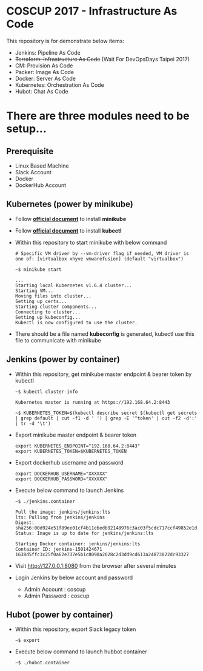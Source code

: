 # COSCUP 2017 - Infrastructure As Code
This repository is for demonstrate below items:

- Jenkins: Pipeline As Code
- <del>Terraform: Infrastructure As Code</del> (Wait For DevOpsDays Taipei 2017)
- CM: Provision As Code
- Packer: Image As Code
- Docker: Server As Code
- Kubernetes: Orchestration As Code
- Hubot: Chat As Code


# There are three modules need to be setup...

## Prerequisite

- Linux Based Machine
- Slack Account
- Docker
- DockerHub Account


## Kubernetes (power by minikube)
- Follow [**official document**](https://github.com/kubernetes/minikube#installation) to install **minikube**

- Follow [**official document**](https://kubernetes.io/docs/tasks/tools/install-kubectl/#install-kubectl-binary-via-curl) to install **kubectl**

- Within this repository to start minikube with below command

	```
	# Specific VM driver by --vm-driver flag if needed, VM driver is one of: [virtualbox xhyve vmwarefusion] (default "virtualbox")
	
	~$ minikube start
	
	...
	Starting local Kubernetes v1.6.4 cluster...
	Starting VM...
	Moving files into cluster...
	Setting up certs...
	Starting cluster components...
	Connecting to cluster...
	Setting up kubeconfig...
	Kubectl is now configured to use the cluster.
	```

- There should be a file named **kubeconfig** is generated, kubectl use this file to communicate with minikube

## Jenkins (power by container)
- Within this repository, get minikube master endpoint & bearer token by kubectl

	```
	~$ kubectl cluster-info
	
	Kubernetes master is running at https://192.168.64.2:8443
	
	~$ KUBERNETES_TOKEN=$(kubectl describe secret $(kubectl get secrets | grep default | cut -f1 -d ' ') | grep -E '^token' | cut -f2 -d':' | tr -d '\t')
	```

- Export minikube master endpoint & bearer token

	```
	export KUBERNETES_ENDPOINT="192.168.64.2:8443"
	export KUBERNETES_TOKEN=$KUBERNETES_TOKEN
	```



- Export dockerhub username and password

	```
	export DOCKERHUB_USERNAME="XXXXXX"
	export DOCKERHUB_PASSWORD="XXXXXX"
	```

- Execute below command to launch Jenkins

	```
	~$ ./jenkins.container
	
	Pull the image: jenkins/jenkins:lts
	lts: Pulling from jenkins/jenkins
	Digest: sha256:00d924e51f89ee01cf4b11ebedb92148976c3ac03f5cdc717ccf49852e1d7893
	Status: Image is up to date for jenkins/jenkins:lts
	
	Starting Docker container: jenkins/jenkins:lts
	Container ID: jenkins-1501424671
	1638d5ffc3c25f0a62e737e5b1c8090a2028c2d3dd9cd613a24873022dc93327
	```

- Visit http://127.0.0.1:8080 from the browser after several minutes

- Login Jenkins by below account and password<br/>
	- Admin Account  : coscup<br/>
	- Admin Password : coscup


## Hubot (power by container)
- Within this repository, export Slack legacy token

	```
	~$ export 
	```

- Execute below command to launch hubbot container

	```
	~$ ./hubot.container
	```